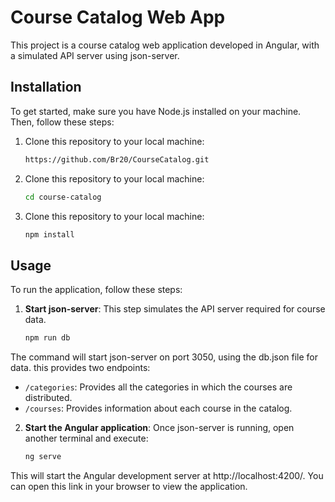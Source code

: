 # Course Catalog Web App

This project is a course catalog web application developed in Angular, with a simulated API server using json-server.

## Installation

To get started, make sure you have Node.js installed on your machine. Then, follow these steps:

1. Clone this repository to your local machine:

   ```bash
   https://github.com/Br20/CourseCatalog.git

2. Clone this repository to your local machine:

   ```bash
   cd course-catalog
   
3. Clone this repository to your local machine:

   ```bash
   npm install
   
   
## Usage

To run the application, follow these steps:

1. **Start json-server**: This step simulates the API server required for course data. 
    
    ```bash
    npm run db

The command will start json-server on port 3050, using the db.json file for data.
this provides two endpoints:
   
   - `/categories`: Provides all the categories in which the courses are distributed.
   - `/courses`: Provides information about each course in the catalog.


2. **Start the Angular application**: Once json-server is running, open another terminal and execute:
    
    ```bash
    ng serve
    
This will start the Angular development server at http://localhost:4200/. You can open this link in your browser to view the application.
